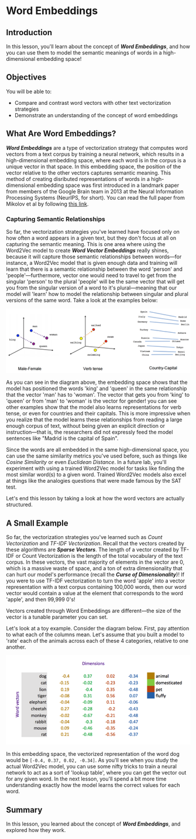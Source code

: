 
# Word Embeddings

## Introduction

In this lesson, you'll learn about the concept of **_Word Embeddings_**, and how you can use them to model the semantic meanings of words in a high-dimensional embedding space!


## Objectives

You will be able to:

* Compare and contrast word vectors with other text vectorization strategies
* Demonstrate an understanding of the concept of word embeddings

## What Are Word Embeddings?

**_Word Embeddings_** are a type of vectorization strategy that computes word vectors from a text corpus by training a neural network, which results in a high-dimensional embedding space, where each word is in the corpus is a unique vector in that space. In this embedding space, the position of the vector relative to the other vectors captures semantic meaning. This method of creating disributed representations of words in a high-dimensional embedding space was first introduced in a landmark paper from members of the Google Brain team in 2013 at the Neural Information Processing Systems (NeurIPS, for short). You can read the full paper from Mikolov et al by following [this link](https://papers.nips.cc/paper/5021-distributed-representations-of-words-and-phrases-and-their-compositionality.pdf).

### Capturing Semantic Relationships


So far, the vectorization strategies you've learned have focused only on how often a word appears in a given text, but they don't focus at all on capturing the semantic meaning. This is one area where using the Word2Vec model to create **_Word Vector Embeddings_** really shines, because it will capture those semantic relationships between words&mdash;for instance, a Word2Vec model that is given enough data and training will learn that there is a semantic relationship between the word 'person' and 'people'&mdash;furthermore, vector one would need to travel to get from the singular 'person' to the plural 'people' will be the same vector that will get you from the singular version of a word to it's plural&mdash;meaning that our model will 'learn' how to model the relationship between singular and plural versions of the same word.  Take a look at the examples below:

<img src='word-vectors.png'>

As you can see in the diagram above, the embedding space shows that the model has positioned the words 'king' and 'queen' in the same relationship that the vector 'man' has to 'woman'. The vector that gets you from 'king' to 'queen' or from 'man' to 'woman' is the vector for gender!  you can see other examples show that the model also learns representations for verb tense, or even for countries and their capitals. This is more impressive when you realize that the model learns these relationships from reading a large enough corpus of text, without being given an explicit direction or instruction&mdash;that is, the researchers did not expressly feed the model sentences like "Madrid is the capital of Spain".  

Since the words are all embedded in the same high-dimensional space, you can use the same similarity metrics you've used before, such as things like _Cosine Similarity_ or even _Euclidean Distance_. In a future lab, you'll experiment with using a trained Word2Vec model for tasks like finding the most similar word(s) to a given word. Trained Word2Vec models also excel at things like the analogies questions that were made famous by the SAT test.

Let's end this lesson by taking a look at how the word vectors are actually structured. 

## A Small Example

So far, the vectorization strategies you've learned such as _Count Vectorization_ and _TF-IDF Vectorization_. Recall that the vectors created by these algorithms are **_Sparse Vectors_**. The length of a vector created by TF-IDF or Count Vectorization is the length of the total vocabulary of the text corpus. In these vectors, the vast majority of elements in the vector are 0, which is a massive waste of space, and a ton of extra dimensionality that can hurt our model's performance (recall the **_Curse of Dimensionality_**)! If you were to use TF-IDF vectorization to turn the word 'apple' into a vector representation with a text corpus containing 100,000 words, then our word vector would contain a value at the element that corresponds to the word 'apple', and then 99,999 0's!

Vectors created through Word Embeddings are different&mdash;the size of the vector is a tunable parameter you can set. 

Let's look at a toy example. Consider the diagram below. First, pay attention to what each of the columns mean. Let's assume that you built a model to 'rate' each of the animals across each of these 4 categories, relative to one another.  

<img src='example_vectors.png'>

In this embedding space, the vectorized representation of the word dog would be `[-0.4, 0.37, 0.02, -0.34]`. As you'll see when you study the actual Word2Vec model, you can use some nifty tricks to train a neural network to act as a sort of 'lookup table', where you can get the vector out for any given word. In the next lesson, you'll spend a bit more time understanding exactly how the model learns the correct values for each word. 


## Summary

In this lesson, you learned about the concept of **_Word Embeddings_**, and explored how they work. 


